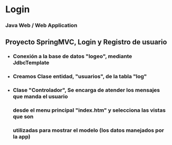 # Login

### Java Web / Web Application

## Proyecto SpringMVC, Login y Registro de usuario
  
- ### Conexión a la base de datos "logeo", mediante JdbcTemplate 
  
- ### Creamos Clase entidad, "usuarios", de la tabla "log" 
  
- ### Clase "Controlador", Se encarga de atender los mensajes que manda el usuario
  ### desde el menu principal "index.htm" y selecciona las vistas que son 
  ### utilizadas para  mostrar el modelo (los datos manejados por la app)
  

